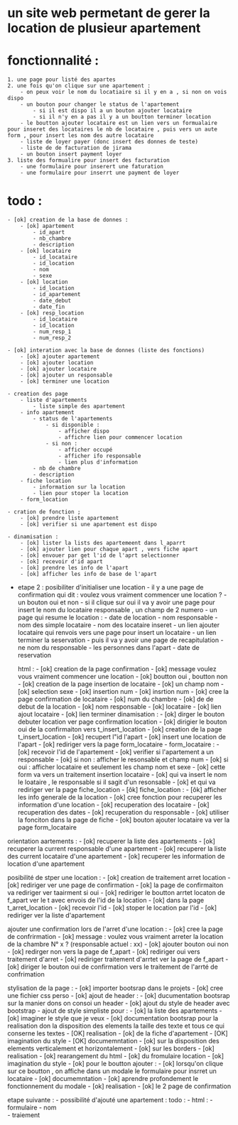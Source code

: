 # un site web permetant de gerer la location de plusieur apartement

# fonctionnalité :

    1. une page pour listé des apartes
    2. une fois qu'on clique sur une apartement :
        - on peux voir le nom du locatiaire si il y en a , si non on vois dispo
        - un bouton pour changer le status de l'apartement
            - si il est dispo il a un bouton ajouter locataire
            - si il n'y en a pas il y a un boutton terminer location
        - le boutton ajouter locataire est un lien vers un formualaire pour inseret des locataires le nb de locataire , puis vers un aute form , pour insert les nom des autre locataire
        - liste de loyer payer (donc insert des donnes de teste)
        - liste de de facturation de jirama
        - un bouton insert payment loyer
    3. liste des formualire pour insert des facturation
        - une formulaire pour inserert une faturation
        - une formulaire pour inserrt une payment de loyer

# todo :

    - [ok] creation de la base de donnes :
        - [ok] apartement
            - id_apart
            - nb_chambre
            - description
        - [ok] locataire
            - id_locataire
            - id_location
            - nom
            - sexe
        - [ok] location
            - id_location
            - id_apartement
            - date_debut
            - date_fin
        - [ok] resp_location
            - id_locataire
            - id_location
            - num_resp_1
            - num_resp_2

    - [ok] interation avec la base de donnes (liste des fonctions)
        - [ok] ajouter apartement
        - [ok] ajouter location
        - [ok] ajouter locataire
        - [ok] ajouter un responsable
        - [ok] terminer une location

    - creation des page 
        - liste d'apartements
            - liste simple des apartement
        - info apartement
            - status de l'apartements
                - si disponible :
                    - afficher dispo
                    - affichre lien pour commencer location
                - si non :
                    - afficher occupé
                    - afficher ifo responsable
                    - lien plus d'information
            - nb de chambre
            - description
        - fiche location
            - information sur la location
            - lien pour stoper la location
        - form_location

    - cration de fonction ;
        - [ok] prendre liste apartement
        - [ok] verifier si une apartement est dispo
    
    - dinamisation :
        - [ok] lister la lists des apartemeent dans l_aparrt
        - [ok] ajouter lien pour chaque apart , vers fiche apart
        - [ok] envouer par get l'id de l'aprt selectionner
        - [ok] recevoir d'id apart 
        - [ok] prendre les info de l'apart
        - [ok] afficher les info de base de l'apart 

- etape 2 :
    posibiliter d'initialiser une location 
        - il y a une page de confirmation qui dit : voulez vous vraiment commencer une location ?
        - un bouton oui et non
        - si il clique sur oui il va y avoir une page pour insert le nom du locataire responsable , un champ de  2 numero
        - un page qui resume le location  :
            - date de location
            - nom responsable
            - nom des simple locataire
            - nom des locataire inseret
        - un lien ajouter locataire qui renvois vers une page pour insert un locataire 
        - un lien terminer la seservation
        - puis il va y avoir une page de recapitulation
            - ne nom du responsable 
            - les personnes dans l'apart
            - date de reservation

    html :
        - [ok] creation de la page confirmation
            - [ok] message voulez vous vraiment commencer une location
            - [ok] boutton oui , boutton non
        - [ok] creation de la page insertion de locataire
            - [ok] un champ nom
            - [ok] selection sexe
            - [ok] insertion num 
            - [ok] insrtion num
        - [ok] cree la page confirmation de locataire
            - [ok] num du chambre 
            - [ok] de de debut de la location
            - [ok] nom responsable
            - [ok] locataire
            - [ok] lien ajout locataire 
            - [ok] lien terminer
    dinamisation :
        - [ok] dirger le bouton debuter location ver page confirmation location 
        - [ok] dirigier le bouton oui de la confirmaiton vers t_insert_location
        - [ok] creation de la page t_insert_location
            - [ok] recupert l"id l'apart
            - [ok] insert une location de l'apart
            - [ok] rediriger vers la page form_locataire
        - form_locataire :
            - [ok] recevoir l'id de l'apartement
            - [ok] verifier si l'apartement a un responsable
                - [ok] si non : afficher le resonsable et champ num
                - [ok] si oui : afficher locataire et seulement les champ nom et sexe
            - [ok] cette form va vers un traitement insertion locataire
            - [ok] qui va insert le nom le loataire , le responsable si il sagit d'un resonsable
            - [ok] et qui va rediriger ver la page fiche_location 
        - [ôk] fiche_location :
            - [ôk] afficher les info generale de la location
                - [ok] cree fonction pour recuperer les information d'une location
                    - [ok] recuperation des locataire
                    - [ok] recuperation des dates 
                    - [ok] recuperation du responsable
                - [ok] utiliser la fonciton dans la page de fiche 
            - [ok] bouton ajouter locataire va ver la page form_locataire



orientation aartements :
    - [ok] recuperer la liste des apartements
    - [ok] recuperer la current responsable d'une apartement 
    - [ok] recuperer la liste des current locataire d'une apartement
    - [ok] recuperer les information de location d'une apartement

posibilité de stper une location :
    - [ok] creation de traitement arret location
    - [ok] rediriger ver une page de confirmation 
    - [ok] la page de confirmaiton va rediriger ver taairment si oui 
    - [ok] rediriger le boutton arrtet locaton de f_apart ver le t avec envois de l'id de la location
    - [ok] dans la page t_arret_location
        - [ok] recevoir l'id
        - [ok] stoper le location par l'id 
        - [ok] rediriger ver la liste d'apartement

ajouter une confirmation lors de l'arret d'une location :
    - [ok] cree la page de confrirmation
        - [ok] message : voulez vous vraiment arreter la location de la chambre N° x ? (responsable actuel : xx)
        - [ok] ajouter bouton oui non 
        - [ok] redirger non vers la page de f_apart 
        - [ok] rediriger oui vers traitement d'arret 
        - [ok] rediriger traitement d'arrtet ver la page de f_apart
    - [ok] diriger le bouton oui de confirmation vers le traitement de  l'arrté de confrimation

stylisation de la page :
    - [ok] importer bootsrap dans le projets
    - [ok] cree une fichier css perso
    - [ok] ajout de header : 
        - [ok] ducumentation bootsrap sur la manier dons on consoi un header 
        - [ok] ajout du style de header avec bootstrap
    - ajout de style simpliste pour :
        - [ok] la liste des apartements
            - [ok] imaginer le style que je veux
            - [ok] documentation bootsrap pour la realisation don la disposition des elements la taille des texte et tous ce qui conserne les textes
            - [OK] realisation
        - [ok] de la fiche d'apartement
            - [OK] imagination du style 
            - [OK] documemntation 
                - [ok] sur la disposition des elements verticalement et horizontalement
                - [ok] sur les borders 
            - [ok] realisation
                - [ok] rearangement du html
        - [ok] du fromulaire location 
            - [ok] imagination du style 
                - [ok] pour le boutton ajouter :
                    - [ok] lorsqu'on clique sur ce boutton , on affiche dans un modale le formulaire pour insrret un locataire
            - [ok] documemntation 
                - [ok] aprendre profondement le fonctionnement du modale 
            - [ok] realisation
        - [ok] le 2 page de confirmation
    
etape suivante :
    - possibilité d'ajouté une apartement :
        todo :
            - html :
                - formulaire
                    - nom  
                - traiement
